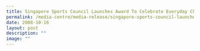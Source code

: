 ```yaml
---
title: Singapore Sports Council Launches Award To Celebrate Everyday Champions
permalink: /media-centre/media-release/singapore-sports-council-launches-award-to-celebrate-everyday-champions/
date: 2008-10-16
layout: post
description: ""
image: ""
---
```

